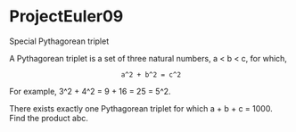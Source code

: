 # ProjectEuler09

Special Pythagorean triplet

A Pythagorean triplet is a set of three natural numbers, a < b < c, for which,

                                a^2 + b^2 = c^2
For example, 3^2 + 4^2 = 9 + 16 = 25 = 5^2.

There exists exactly one Pythagorean triplet for which a + b + c = 1000.
Find the product abc.   

